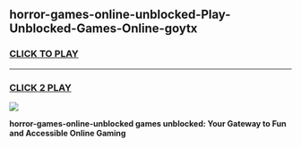 
## horror-games-online-unblocked-Play-Unblocked-Games-Online-goytx
<h3>
<a href="https://premium76.site?title=horror-games-online-unblocked&ref=25A">CLICK TO PLAY</a></h3>
<hr>

<h3>
<a href="https://premium76.site?title=horror-games-online-unblocked&ref=25A">CLICK 2 PLAY</a>
  
</h3>

<a href="https://premium76.site?title=horror-games-online-unblocked&ref=25A"><img src="https://clearcache.store/games.png"></a>


**horror-games-online-unblocked games unblocked: Your Gateway to Fun and Accessible Online Gaming**
